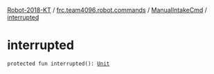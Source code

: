 [Robot-2018-KT](../../index.md) / [frc.team4096.robot.commands](../index.md) / [ManualIntakeCmd](index.md) / [interrupted](./interrupted.md)

# interrupted

`protected fun interrupted(): `[`Unit`](https://kotlinlang.org/api/latest/jvm/stdlib/kotlin/-unit/index.html)